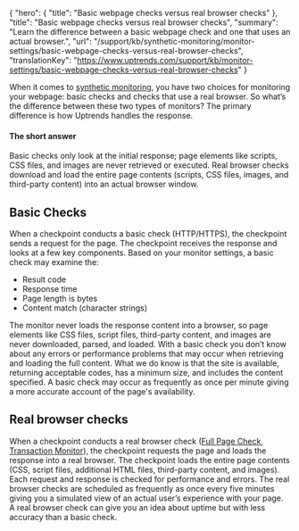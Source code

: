 {
  "hero": {
    "title": "Basic webpage checks versus real browser checks"
  },
  "title": "Basic webpage checks versus real browser checks",
  "summary": "Learn the difference between a basic webpage check and one that uses an actual browser.",
  "url": "/support/kb/synthetic-monitoring/monitor-settings/basic-webpage-checks-versus-real-browser-checks",
  "translationKey": "https://www.uptrends.com/support/kb/monitor-settings/basic-webpage-checks-versus-real-browser-checks"
}

When it comes to [synthetic monitoring](/products/synthetics/synthetic-monitoring), you have two choices for monitoring your webpage: basic checks and checks that use a real browser. So what’s the difference between these two types of monitors? The primary difference is how Uptrends handles the response.

#### The short answer

Basic checks only look at the initial response; page elements like scripts, CSS files, and images are never retrieved or executed. Real browser checks download and load the entire page contents (scripts, CSS files, images, and third-party content) into an actual browser window.

## Basic Checks

When a checkpoint conducts a basic check (HTTP/HTTPS), the checkpoint sends a request for the page. The checkpoint receives the response and looks at a few key components. Based on your monitor settings, a basic check may examine the:

-   Result code
-   Response time
-   Page length is bytes
-   Content match (character strings)

The monitor never loads the response content into a browser, so page elements like CSS files, script files, third-party content, and images are never downloaded, parsed, and loaded. With a basic check you don’t know about any errors or performance problems that may occur when retrieving and loading the full content. What we do know is that the site is available, returning acceptable codes, has a minimum size, and includes the content specified. A basic check may occur as frequently as once per minute giving a more accurate account of the page's availability.

## Real browser checks

When a checkpoint conducts a real browser check ([Full Page Check](/products/synthetics/web-performance-monitoring), [Transaction Monitor](/products/synthetics/web-application-monitoring)), the checkpoint requests the page and loads the response into a real browser. The checkpoint loads the entire page contents (CSS, script files, additional HTML files, third-party content, and images). Each request and response is checked for performance and errors. The real browser checks are scheduled as frequently as once every five minutes giving you a simulated view of an actual user’s experience with your page. A real browser check can give you an idea about uptime but with less accuracy than a basic check.
